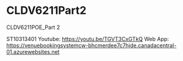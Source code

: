 # CLDV6211Part2
CLDV6211POE_Part 2 

ST10313401
Youtube: https://youtu.be/TGVT3CxGTkQ
Web App: https://venuebookingsystemcw-bhcmerdee7c7hjde.canadacentral-01.azurewebsites.net
